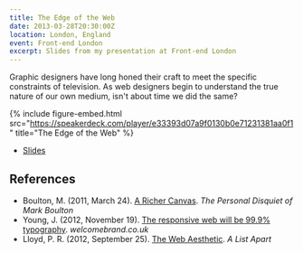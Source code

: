 ```yaml
---
title: The Edge of the Web
date: 2013-03-28T20:30:00Z
location: London, England
event: Front-end London
excerpt: Slides from my presentation at Front-end London
---
```

Graphic designers have long honed their craft to meet the specific constraints of television. As web designers begin to understand the true nature of our own medium, isn't about time we did the same?

{% include figure-embed.html
  src="https://speakerdeck.com/player/e33393d07a9f0130b0e71231381aa0f1"
  title="The Edge of the Web"
%}

  * [Slides](https://speakerdeck.com/paulrobertlloyd/the-edge-of-the-web-redux)

## References

  * Boulton, M. (2011, March 24). [A Richer Canvas](http://www.markboulton.co.uk/journal/a-richer-canvas). <cite>The Personal Disquiet of Mark Boulton</cite>
  * Young, J. (2012, November 19). [The responsive web will be 99.9% typography](http://www.welcomebrand.co.uk/thoughts/the-responsive-web-will-be-99-9-typography/). <cite>welcomebrand.co.uk</cite>
  * Lloyd, P. R. (2012, September 25). [The Web Aesthetic](http://alistapart.com/article/the-web-aesthetic). <cite>A List Apart</cite>
